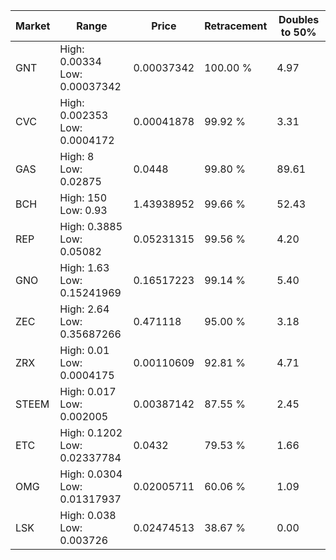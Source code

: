| Market | Range | Price| Retracement | Doubles to 50% |
| --- | --- | --- | --- | --- |
| GNT | High: 0.00334<br />Low: 0.00037342 | 0.00037342 | 100.00 % | 4.97 |
| CVC | High: 0.002353<br />Low: 0.0004172 | 0.00041878 | 99.92 % | 3.31 |
| GAS | High: 8<br />Low: 0.02875 | 0.0448 | 99.80 % | 89.61 |
| BCH | High: 150<br />Low: 0.93 | 1.43938952 | 99.66 % | 52.43 |
| REP | High: 0.3885<br />Low: 0.05082 | 0.05231315 | 99.56 % | 4.20 |
| GNO | High: 1.63<br />Low: 0.15241969 | 0.16517223 | 99.14 % | 5.40 |
| ZEC | High: 2.64<br />Low: 0.35687266 | 0.471118 | 95.00 % | 3.18 |
| ZRX | High: 0.01<br />Low: 0.0004175 | 0.00110609 | 92.81 % | 4.71 |
| STEEM | High: 0.017<br />Low: 0.002005 | 0.00387142 | 87.55 % | 2.45 |
| ETC | High: 0.1202<br />Low: 0.02337784 | 0.0432 | 79.53 % | 1.66 |
| OMG | High: 0.0304<br />Low: 0.01317937 | 0.02005711 | 60.06 % | 1.09 |
| LSK | High: 0.038<br />Low: 0.003726 | 0.02474513 | 38.67 % | 0.00 |
